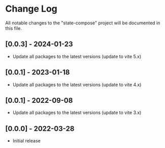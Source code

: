 # Change Log

All notable changes to the "state-compose" project will be documented in this file.

## [0.0.3] - 2024-01-23

- Update all packages to the latest versions (update to vite 5.x)

## [0.0.1] - 2023-01-18

- Update all packages to the latest versions (update to vite 4.x)

## [0.0.1] - 2022-09-08

- Update all packages to the latest versions (update to vite 3.x)

## [0.0.0] - 2022-03-28

- Initial release
